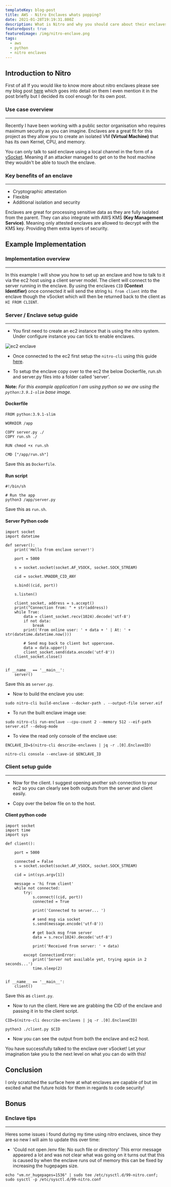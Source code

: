 ```yaml
---
templateKey: blog-post
title: AWS - Nitro Enclaves whats popping?
date: 2021-01-28T19:19:31.800Z
description: What is Nitro and why you should care about their enclaves.
featuredpost: true
featuredimage: /img/nitro-enclave.png
tags:
  - aws
  - python
  - nitro enclaves
---
```


## Introduction to Nitro

First of all If you would like to know more about nitro enclaves please see my blog post [here](https://elliotmorris.dev/blog/2021-01-16-aws-nitro-enclave) which goes into detail on them I even mention it in the post briefly but I decided its cool enough for its own post.

### Use case overview

---

Recently I have been working with a public sector organisation who requires maximum security as you can imagine. Enclaves are a great fit for this project as they allow you to create an isolated VM **(Virtual Machine)** that has its own Kernel, CPU, and memory.

You can only talk to said enclave using a local channel in the form of a [vSocket](https://vdc-repo.vmware.com/vmwb-repository/dcr-public/c509579b-fc98-4ec2-bf0c-cadaebc51017/f572d815-0e80-4448-a354-dff39a1d545e/doc/vsockAbout.3.2.html). Meaning if an attacker managed to get on to the host machine they wouldn't be able to touch the enclave.

### Key benefits of an enclave

---

- Cryptographic attestation
- Flexible
- Additional isolation and security

Enclaves are great for processing sensitive data as they are fully isolated from the parent. They can also integrate with AWS KMS **(Key Management Service)**. Meaning only attested enclaves are allowed to decrypt with the KMS key. Providing them extra layers of security.

## Example Implementation

### Implementation overview

---

In this example I will show you how to set up an enclave and how to talk to it via the ec2 host using a client server model. The client will connect to the server running in the enclave. By using the enclaves `CID` **(Context Identifier)** once connected it will send the string `hi from client` into the enclave though the vSocket which will then be returned back to the client as `HI FROM CLIENT`.

### Server / Enclave setup guide

---

- You first need to create an ec2 instance that is using the nitro system. Under configure instance you can tick to enable enclaves.

![ec2 enclave](/img/ec2-enclave.PNG)

- Once connected to the ec2 first setup the `nitro-cli` using this guide [here](https://docs.aws.amazon.com/enclaves/latest/user/nitro-enclave-cli-install.html).

- To setup the enclave copy over to the ec2 the below Dockerfile, run.sh and server.py files into a folder called 'server'.

**Note:** _For this example application I am using python so we are using the `python:3.9.1-slim` base image._

#### Dockerfile

```
FROM python:3.9.1-slim

WORKDIR /app

COPY server.py ./
COPY run.sh ./

RUN chmod +x run.sh

CMD ["/app/run.sh"]
```

Save this as `Dockerfile`.

#### Run script

```
#!/bin/sh

# Run the app
python3 /app/server.py
```

Save this as `run.sh`.

#### Server Python code

```
import socket
import datetime

def server():
    print('Hello from enclave server!')

    port = 5000

    s = socket.socket(socket.AF_VSOCK, socket.SOCK_STREAM)

    cid = socket.VMADDR_CID_ANY

    s.bind((cid, port))

    s.listen()

    client_socket, address = s.accept()
    print("Connection from: " + str(address))
    while True:
        data = client_socket.recv(1024).decode('utf-8')
        if not data:
            break
        print('From online user: ' + data + ' | At: ' + str(datetime.datetime.now()))

        # Send msg back to client but uppercase.
        data = data.upper()
        client_socket.send(data.encode('utf-8'))
    client_socket.close()


if __name__ == '__main__':
    server()
```

Save this as `server.py`.

- Now to build the enclave you use:

```
sudo nitro-cli build-enclave --docker-path . --output-file server.eif
```

- To run the built enclave image use:

```
sudo nitro-cli run-enclave --cpu-count 2 --memory 512 --eif-path server.eif --debug-mode
```

- To view the read only console of the enclave use:

```
ENCLAVE_ID=$(nitro-cli describe-enclaves | jq -r .[0].EnclaveID)

nitro-cli console --enclave-id $ENCLAVE_ID
```

### Client setup guide

---

- Now for the client. I suggest opening another ssh connection to your ec2 so you can clearly see both outputs from the server and client easily.

- Copy over the below file on to the host.

#### Client python code

```
import socket
import time
import sys

def client():

    port = 5000

    connected = False
    s = socket.socket(socket.AF_VSOCK, socket.SOCK_STREAM)

    cid = int(sys.argv[1])

    message = 'hi from client'
    while not connected:
        try:
            s.connect((cid, port))
            connected = True

            print('Connected to server... ')

            # send msg via socket
            s.send(message.encode('utf-8'))

            # get back msg from server
            data = s.recv(1024).decode('utf-8')

            print('Received from server: ' + data)

        except ConnectionError:
            print('Server not available yet, trying again in 2 seconds...')
            time.sleep(2)


if __name__ == '__main__':
    client()
```

Save this as `client.py`.

- Now to run the client. Here we are grabbing the CID of the enclave and passing it in to the client script.

```
CID=$(nitro-cli describe-enclaves | jq -r .[0].EnclaveCID)

python3 ./client.py $CID
```

- Now you can see the output from both the enclave and ec2 host.

You have successfully talked to the enclave over vSocket! Let your imagination take you to the next level on what you can do with this!

## Conclusion

I only scratched the surface here at what enclaves are capable of but im excited what the future holds for them in regards to code security!

## Bonus

### Enclave tips

---

Heres some issues i found during my time using nitro enclaves, since they are so new I will aim to update this over time:

- 'Could not open /env file: No such file or directory'
  This error message appeared a lot and was not clear what was going on it turns out that this is caused by when the enclave runs out of memory this can be fixed by increasing the hugepages size.

```
echo "vm.nr_hugepages=1536" | sudo tee /etc/sysctl.d/99-nitro.conf; sudo sysctl -p /etc/sysctl.d/99-nitro.conf
```
